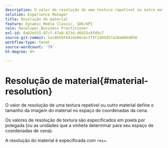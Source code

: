 ```yaml
---
description: O valor de resolução de uma textura repetível ou outro material define o tamanho da imagem do material no espaço de coordenadas da cena.
solution: Experience Manager
title: Resolução de material
feature: Dynamic Media Classic, SDK/API
role: Developer,Business Practitioner
exl-id: 8a02e555-87cf-47a8-823d-d6833c0fd9c7
source-git-commit: 1ec8b59f442eb96c6c3f5f1405d57a38a86bd056
workflow-type: tm+mt
source-wordcount: '79'
ht-degree: 0%

---
```


# Resolução de material{#material-resolution}

O valor de resolução de uma textura repetível ou outro material define o tamanho da imagem do material no espaço de coordenadas da cena.

Os valores de resolução de textura são especificados em pixels por polegada (ou as unidades que a vinheta determinar para seu espaço de coordenadas de cena).

A resolução do material é especificada com `res=`.
